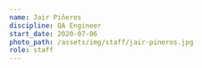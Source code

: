 ```yaml
---
name: Jair Piñeros
discipline: QA Engineer
start_date: 2020-07-06
photo_path: /assets/img/staff/jair-pineros.jpg
role: staff
---
```

